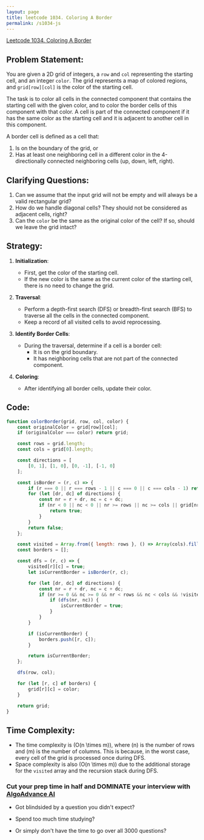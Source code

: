 ```yaml
---
layout: page
title: leetcode 1034. Coloring A Border
permalink: /s1034-js
---
```

[Leetcode 1034. Coloring A Border](https://algoadvance.github.io/algoadvance/l1034)
## Problem Statement:

You are given a 2D grid of integers, a `row` and `col` representing the starting cell, and an integer `color`. The grid represents a map of colored regions, and `grid[row][col]` is the color of the starting cell.

The task is to color all cells in the connected component that contains the starting cell with the given color, and to color the border cells of this component with that color. A cell is part of the connected component if it has the same color as the starting cell and it is adjacent to another cell in this component.

A border cell is defined as a cell that:
1. Is on the boundary of the grid, or
2. Has at least one neighboring cell in a different color in the 4-directionally connected neighboring cells (up, down, left, right).

## Clarifying Questions:
1. Can we assume that the input grid will not be empty and will always be a valid rectangular grid?
2. How do we handle diagonal cells? They should not be considered as adjacent cells, right?
3. Can the `color` be the same as the original color of the cell? If so, should we leave the grid intact?

## Strategy:

1. **Initialization**:
   - First, get the color of the starting cell.
   - If the new color is the same as the current color of the starting cell, there is no need to change the grid.

2. **Traversal**:
   - Perform a depth-first search (DFS) or breadth-first search (BFS) to traverse all the cells in the connected component.
   - Keep a record of all visited cells to avoid reprocessing.

3. **Identify Border Cells**:
   - During the traversal, determine if a cell is a border cell:
     - It is on the grid boundary.
     - It has neighboring cells that are not part of the connected component.

4. **Coloring**:
   - After identifying all border cells, update their color.

## Code:

```javascript
function colorBorder(grid, row, col, color) {
    const originalColor = grid[row][col];
    if (originalColor === color) return grid;

    const rows = grid.length;
    const cols = grid[0].length;

    const directions = [
        [0, 1], [1, 0], [0, -1], [-1, 0]
    ];

    const isBorder = (r, c) => {
        if (r === 0 || r === rows - 1 || c === 0 || c === cols - 1) return true;
        for (let [dr, dc] of directions) {
            const nr = r + dr, nc = c + dc;
            if (nr < 0 || nc < 0 || nr >= rows || nc >= cols || grid[nr][nc] !== originalColor) {
                return true;
            }
        }
        return false;
    };

    const visited = Array.from({ length: rows }, () => Array(cols).fill(false));
    const borders = [];

    const dfs = (r, c) => {
        visited[r][c] = true;
        let isCurrentBorder = isBorder(r, c);

        for (let [dr, dc] of directions) {
            const nr = r + dr, nc = c + dc;
            if (nr >= 0 && nc >= 0 && nr < rows && nc < cols && !visited[nr][nc] && grid[nr][nc] === originalColor) {
                if (dfs(nr, nc)) {
                    isCurrentBorder = true;
                }
            }
        }

        if (isCurrentBorder) {
            borders.push([r, c]);
        }

        return isCurrentBorder;
    };

    dfs(row, col);

    for (let [r, c] of borders) {
        grid[r][c] = color;
    }

    return grid;
}
```

## Time Complexity:

- The time complexity is \(O(n \times m)\), where \(n\) is the number of rows and \(m\) is the number of columns. This is because, in the worst case, every cell of the grid is processed once during DFS.
- Space complexity is also \(O(n \times m)\) due to the additional storage for the `visited` array and the recursion stack during DFS.


### Cut your prep time in half and DOMINATE your interview with [AlgoAdvance AI](https://algoAdvance.com)

- Got blindsided by a question you didn't expect?

- Spend too much time studying?

- Or simply don't have the time to go over all 3000 questions?


